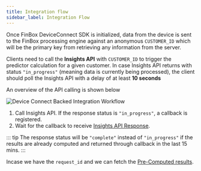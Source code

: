 ```yaml
---
title: Integration flow
sidebar_label: Integration Flow
---
```



Once FinBox DeviceConnect SDK is initialized, data from the device is sent to the FinBox processing engine against an anonymous `CUSTOMER_ID` which will be the primary key from retrieving any information from the server.

Clients need to call the **Insights API** with `CUSTOMER_ID` to trigger the predictor calculation for a given customer. In case Insights API returns with status `"in_progress"` (meaning data is currently being processed), the client should poll the Insights API with a delay of at least **10 seconds**

An overview of the API calling is shown below

<img src="/img/device_connect_back_end_integration_2.png" alt="Device Connect Backed Integration Workflow" />

1. Call Insights API. If the response status is `"in_progress"`, a callback is registered.
3. Wait for the callback to receive [Insights API Response](/device-connect/rest-api.html#insights-api-response).

::: tip
The response status will be `"complete"` instead of `"in_progress"` if the results are already computed and returned through callback in the last 15 mins.
:::

Incase we have the `request_id` and we can fetch the [Pre-Computed results](insights-api.html#pre-computed-results).
